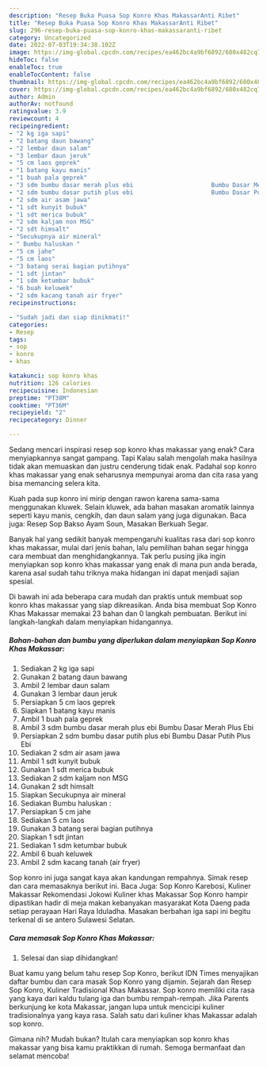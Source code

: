 ```yaml
---
description: "Resep Buka Puasa Sop Konro Khas MakassarAnti Ribet"
title: "Resep Buka Puasa Sop Konro Khas MakassarAnti Ribet"
slug: 296-resep-buka-puasa-sop-konro-khas-makassaranti-ribet
category: Uncategorized
date: 2022-07-03T19:34:38.102Z
image: https://img-global.cpcdn.com/recipes/ea462bc4a9bf6892/680x482cq70/sop-konro-khas-makassar-foto-resep-utama.jpg
hideToc: false
enableToc: true
enableTocContent: false
thumbnail: https://img-global.cpcdn.com/recipes/ea462bc4a9bf6892/680x482cq70/sop-konro-khas-makassar-foto-resep-utama.jpg
cover: https://img-global.cpcdn.com/recipes/ea462bc4a9bf6892/680x482cq70/sop-konro-khas-makassar-foto-resep-utama.jpg
author: Admin
authorAv: notfound
ratingvalue: 3.9
reviewcount: 4
recipeingredient:
- "2 kg iga sapi"
- "2 batang daun bawang"
- "2 lembar daun salam"
- "3 lembar daun jeruk"
- "5 cm laos geprek"
- "1 batang kayu manis"
- "1 buah pala geprek"
- "3 sdm bumbu dasar merah plus ebi                      Bumbu Dasar Merah Plus Ebi"
- "2 sdm bumbu dasar putih plus ebi                      Bumbu Dasar Putih Plus Ebi"
- "2 sdm air asam jawa"
- "1 sdt kunyit bubuk"
- "1 sdt merica bubuk"
- "2 sdm kaljam non MSG"
- "2 sdt himsalt"
- "Secukupnya air mineral"
- " Bumbu haluskan "
- "5 cm jahe"
- "5 cm laos"
- "3 batang serai bagian putihnya"
- "1 sdt jintan"
- "1 sdm ketumbar bubuk"
- "6 buah keluwek"
- "2 sdm kacang tanah air fryer"
recipeinstructions:

- "Sudah jadi dan siap dinikmati!"
categories:
- Resep
tags:
- sop
- konro
- khas

katakunci: sop konro khas 
nutrition: 126 calories
recipecuisine: Indonesian
preptime: "PT38M"
cooktime: "PT36M"
recipeyield: "2"
recipecategory: Dinner

---
```



Sedang mencari inspirasi resep sop konro khas makassar yang enak? Cara menyiapkannya sangat gampang. Tapi Kalau salah mengolah maka hasilnya tidak akan memuaskan dan justru cenderung tidak enak. Padahal sop konro khas makassar yang enak seharusnya mempunyai aroma dan cita rasa yang bisa memancing selera kita.


Kuah pada sup konro ini mirip dengan rawon karena sama-sama menggunakan kluwek. Selain kluwek, ada bahan masakan aromatik lainnya seperti kayu manis, cengkih, dan daun salam yang juga digunakan. Baca juga: Resep Sop Bakso Ayam Soun, Masakan Berkuah Segar.

Banyak hal yang sedikit banyak mempengaruhi kualitas rasa dari sop konro khas makassar, mulai dari jenis bahan, lalu pemilihan bahan segar hingga cara membuat dan menghidangkannya. Tak perlu pusing jika ingin menyiapkan sop konro khas makassar yang enak di mana pun anda berada, karena asal sudah tahu triknya maka hidangan ini dapat menjadi sajian spesial.


Di bawah ini ada beberapa cara mudah dan praktis untuk membuat sop konro khas makassar yang siap dikreasikan. Anda bisa membuat Sop Konro Khas Makassar memakai 23 bahan dan 0 langkah pembuatan. Berikut ini langkah-langkah dalam menyiapkan hidangannya.

<!--inarticleads1-->

##### Bahan-bahan dan bumbu yang diperlukan dalam menyiapkan Sop Konro Khas Makassar:

1. Sediakan 2 kg iga sapi
1. Gunakan 2 batang daun bawang
1. Ambil 2 lembar daun salam
1. Gunakan 3 lembar daun jeruk
1. Persiapkan 5 cm laos geprek
1. Siapkan 1 batang kayu manis
1. Ambil 1 buah pala geprek
1. Ambil 3 sdm bumbu dasar merah plus ebi                      Bumbu Dasar Merah Plus Ebi
1. Persiapkan 2 sdm bumbu dasar putih plus ebi                      Bumbu Dasar Putih Plus Ebi
1. Sediakan 2 sdm air asam jawa
1. Ambil 1 sdt kunyit bubuk
1. Gunakan 1 sdt merica bubuk
1. Sediakan 2 sdm kaljam non MSG
1. Gunakan 2 sdt himsalt
1. Siapkan Secukupnya air mineral
1. Sediakan  Bumbu haluskan :
1. Persiapkan 5 cm jahe
1. Sediakan 5 cm laos
1. Gunakan 3 batang serai bagian putihnya
1. Siapkan 1 sdt jintan
1. Sediakan 1 sdm ketumbar bubuk
1. Ambil 6 buah keluwek
1. Ambil 2 sdm kacang tanah (air fryer)


Sop konro ini juga sangat kaya akan kandungan rempahnya. Simak resep dan cara memasaknya berikut ini. Baca Juga: Sop Konro Karebosi, Kuliner Makassar Rekomendasi Jokowi Kuliner khas Makassar Sop Konro hampir dipastikan hadir di meja makan kebanyakan masyarakat Kota Daeng pada setiap perayaan Hari Raya Iduladha. Masakan berbahan iga sapi ini begitu terkenal di se antero Sulawesi Selatan. 

<!--inarticleads2-->

##### Cara memasak Sop Konro Khas Makassar:


1. Selesai dan siap dihidangkan!

Buat kamu yang belum tahu resep Sop Konro, berikut IDN Times menyajikan daftar bumbu dan cara masak Sop Konro yang dijamin. Sejarah dan Resep Sop Konro, Kuliner Tradisional Khas Makassar. Sop konro memiliki cita rasa yang kaya dari kaldu tulang iga dan bumbu rempah-rempah. Jika Parents berkunjung ke kota Makassar, jangan lupa untuk mencicipi kuliner tradisionalnya yang kaya rasa. Salah satu dari kuliner khas Makassar adalah sop konro. 

Gimana nih? Mudah bukan? Itulah cara menyiapkan sop konro khas makassar yang bisa kamu praktikkan di rumah. Semoga bermanfaat dan selamat mencoba!
